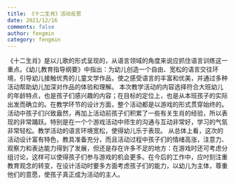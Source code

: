 ```yaml
---
title: 《十二生肖》活动反思
date: 2021/12/16
comments: false
author: fengmin
category: fengmin
---
```

《十二生肖》是以儿歌的形式呈现的，从语言领域的角度来说应抓住语言训练这一重点。《幼儿教育指导纲要》中指出：为幼儿创造一个自由、宽松的语言交往环境，引导幼儿接触优秀的儿童文学作品，使之感受语言的丰富和优美，并通过多种活动帮助幼儿加深对作品的体验和理解。
本次教学活动的内容选择符合大班幼儿的年龄特点，也是孩子们感兴趣的内容；在目标的定位上，也是从本班孩子的实际出发而确立的。在教学环节的设计方面，整个活动都是以游戏的形式贯穿始终的。活动中孩子们兴致盎然，再加上活动前孩子们积累了一些有关生肖的经验，所以表现的非常踊跃。特别是在一个个游戏活动中师生的沟通与互动非常好，学习的气氛非常轻松。教学活动的语言环境宽松，使得幼儿乐于表现。
从总体上看，这次的活动设计富有特色，教具准备充分，而且活动过程中孩子们的情绪高涨，注意力、观察力和表达能力得到了发展，但还是存在许多不足的地方：在游戏时还可考虑分组讨论，这样可以使得孩子们参与游戏的机会更多。在今后的工作中，应吋刻注重教育观念的转变，在设计活动时要多方面考虑孩子们的能力，以幼儿为主体，尊重他们的意愿，使孩子真正成为活动的主人。
